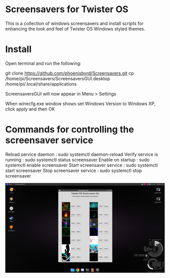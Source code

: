 # Screensavers for Twister OS
This is a collection of windows screensavers and install scripts for enhancing the look and feel of Twister OS Windows styled themes.

# Install

Open terminal and run the following:

git clone https://github.com/phoenixbyrd/Screensavers.git
cp /home/pi/Screensavers/ScreensaversGUI.desktop /home/pi/.local/share/applications

ScreensaversGUI will now appear in Menu > Settings

When winecfg.exe window shows set Windows Version to Windows XP, click apply and then OK

# Commands for controlling the screensaver service

Reload service daemon         : sudo systemctl daemon-reload
Verify service is running     : sudo systemctl status screensaver
Enable on startup             : sudo systemctl enable screensaver
Start screensaver service     : sudo systemctl start screensaver
Stop screensaver service      : sudo systemctl stop screensaver

![Screensavers GUI](screensavers.png)